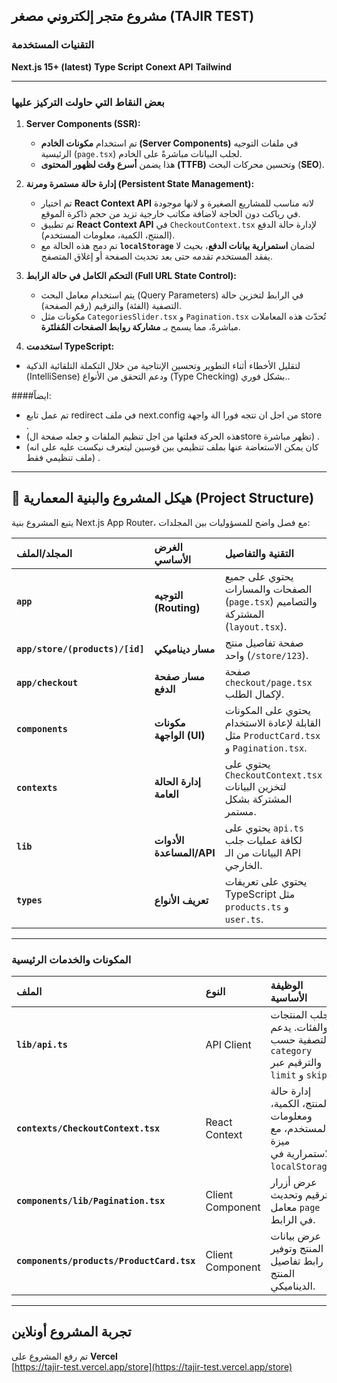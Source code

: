 ## مشروع متجر إلكتروني مصغر (TAJIR TEST)

### التقنيات المستخدمة

**Next.js 15+ (latest)**
**Type Script**
**Conext API**
**Tailwind**

---

### بعض النقاط التي حاولت التركيز عليها

1. **Server Components (SSR):**

   - تم استخدام **مكونات الخادم (Server Components)** في ملفات التوجيه الرئيسية (`page.tsx`) لجلب البيانات مباشرةً على الخادم.
   - هذا يضمن **أسرع وقت لظهور المحتوى (TTFB)** وتحسين محركات البحث (**SEO**).

2. **إدارة حالة مستمرة ومرنة (Persistent State Management):**

   - تم اختيار **React Context API** لانه مناسب للمشاريع الصغيرة و لانها موجودة في رياكت دون الحاجة لاضافة مكاتب خارجية تزيد من حجم ذاكرة الموقع.
   - تم تطبيق **React Context API** في `CheckoutContext.tsx` لإدارة حالة الدفع (المنتج، الكمية، معلومات المستخدم).
   - تم دمج هذه الحالة مع **`localStorage`** لضمان **استمرارية بيانات الدفع**، بحيث لا يفقد المستخدم تقدمه حتى بعد تحديث الصفحة أو إغلاق المتصفح.

3. **التحكم الكامل في حالة الرابط (Full URL State Control):**

   - يتم استخدام معامل البحث (Query Parameters) في الرابط لتخزين حالة التصفية (الفئة) والترقيم (رقم الصفحة).
   - مكونات مثل `CategoriesSlider.tsx` و `Pagination.tsx` تُحدّث هذه المعاملات مباشرةً، مما يسمح بـ **مشاركة روابط الصفحات المُفلتَرة**.

4. **استخدمت TypeScript:**

- لتقليل الأخطاء أثناء التطوير وتحسين الإنتاجية من خلال التكملة التلقائية الذكية (IntelliSense) ودعم التحقق من الأنواع (Type Checking) بشكل فوري..

####ايضاً:

- تم عمل تابع redirect في ملف next.config من اجل ان تتجه فورا الة واجهة store .
- (هذه الحركة فعلتها من اجل تنظيم الملفات و جعله صفحة الstore تظهر مباشرة) .
- (كان يمكن الاستعاضة عنها بملف تنظيمي بين قوسين ليتعرف نيكست عليه على انه ملف تنظيمي فقط) .

---

## 📁 هيكل المشروع والبنية المعمارية (Project Structure)

يتبع المشروع بنية Next.js App Router، مع فصل واضح للمسؤوليات بين المجلدات:

| المجلد/الملف                    | الغرض الأساسي            | التقنية والتفاصيل                                                                     |
| :------------------------------ | :----------------------- | :------------------------------------------------------------------------------------ |
| **`app`**                       | **التوجيه (Routing)**    | يحتوي على جميع الصفحات والمسارات (`page.tsx`) والتصاميم المشتركة (`layout.tsx`).      |
| **`app/store/(products)/[id]`** | **مسار ديناميكي**        | صفحة تفاصيل منتج واحد (`/store/123`).                                                 |
| **`app/checkout`**              | **مسار صفحة الدفع**      | صفحة `checkout/page.tsx` لإكمال الطلب.                                                |
| **`components`**                | **مكونات الواجهة (UI)**  | يحتوي على المكونات القابلة لإعادة الاستخدام مثل `ProductCard.tsx` و `Pagination.tsx`. |
| **`contexts`**                  | **إدارة الحالة العامة**  | يحتوي على `CheckoutContext.tsx` لتخزين البيانات المشتركة بشكل مستمر.                  |
| **`lib`**                       | **الأدوات المساعدة/API** | يحتوي على `api.ts` لكافة عمليات جلب البيانات من الـ API الخارجي.                      |
| **`types`**                     | **تعريف الأنواع**        | يحتوي على تعريفات TypeScript مثل `products.ts` و `user.ts`.                           |

---

### المكونات والخدمات الرئيسية

| الملف                                     | النوع            | الوظيفة الأساسية                                                                     |
| :---------------------------------------- | :--------------- | :----------------------------------------------------------------------------------- |
| **`lib/api.ts`**                          | API Client       | جلب المنتجات والفئات. يدعم التصفية حسب `category` والترقيم عبر `limit` و `skip`.     |
| **`contexts/CheckoutContext.tsx`**        | React Context    | إدارة حالة المنتج، الكمية، ومعلومات المستخدم، مع ميزة الاستمرارية في `localStorage`. |
| **`components/lib/Pagination.tsx`**       | Client Component | عرض أزرار الترقيم وتحديث معامل `page` في الرابط.                                     |
| **`components/products/ProductCard.tsx`** | Client Component | عرض بيانات المنتج وتوفير رابط تفاصيل المنتج الديناميكي.                              |

---

## تجربة المشروع أونلاين

تم رفع المشروع على **Vercel**  
[https://tajir-test.vercel.app/store](https://tajir-test.vercel.app/store)
